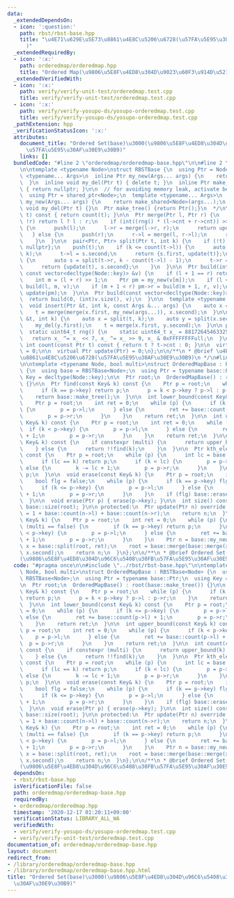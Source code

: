 ```yaml
---
data:
  _extendedDependsOn:
  - icon: ':question:'
    path: rbst/rbst-base.hpp
    title: "\u4E71\u629E\u5E73\u8861\u4E8C\u5206\u6728(\u57FA\u5E95\u30AF\u30E9\u30B9\
      )"
  _extendedRequiredBy:
  - icon: ':x:'
    path: orderedmap/orderedmap.hpp
    title: "Ordered Map(\u9806\u5E8F\u4ED8\u304D\u9023\u60F3\u914D\u5217)"
  _extendedVerifiedWith:
  - icon: ':x:'
    path: verify/verify-unit-test/orderedmap.test.cpp
    title: verify/verify-unit-test/orderedmap.test.cpp
  - icon: ':x:'
    path: verify/verify-yosupo-ds/yosupo-orderedmap.test.cpp
    title: verify/verify-yosupo-ds/yosupo-orderedmap.test.cpp
  _pathExtension: hpp
  _verificationStatusIcon: ':x:'
  attributes:
    document_title: "Ordered Set(base)\u3000(\u9806\u5E8F\u4ED8\u304D\u96C6\u5408\u30FB\
      \u57FA\u5E95\u30AF\u30E9\u30B9)"
    links: []
  bundledCode: "#line 2 \"orderedmap/orderedmap-base.hpp\"\n\n#line 2 \"rbst/rbst-base.hpp\"\
    \n\ntemplate <typename Node>\nstruct RBSTBase {\n  using Ptr = Node *;\n  template\
    \ <typename... Args>\n  inline Ptr my_new(Args... args) {\n    return new Node(args...);\n\
    \  }\n  inline void my_del(Ptr t) { delete t; }\n  inline Ptr make_tree() const\
    \ { return nullptr; }\n\n  // for avoiding memory leak, activate below\n  /*\n\
    \  using Ptr = shared_ptr<Node>;\n  template <typename... Args>\n  inline Ptr\
    \ my_new(Args... args) {\n    return make_shared<Node>(args...);\n  }\n  inline\
    \ void my_del(Ptr t) {}\n  Ptr make_tree() {return Ptr();}\n  */\n\n  int size(Ptr\
    \ t) const { return count(t); }\n\n  Ptr merge(Ptr l, Ptr r) {\n    if (!l ||\
    \ !r) return l ? l : r;\n    if (int((rng() * (l->cnt + r->cnt)) >> 32) < l->cnt)\
    \ {\n      push(l);\n      l->r = merge(l->r, r);\n      return update(l);\n \
    \   } else {\n      push(r);\n      r->l = merge(l, r->l);\n      return update(r);\n\
    \    }\n  }\n\n  pair<Ptr, Ptr> split(Ptr t, int k) {\n    if (!t) return {nullptr,\
    \ nullptr};\n    push(t);\n    if (k <= count(t->l)) {\n      auto s = split(t->l,\
    \ k);\n      t->l = s.second;\n      return {s.first, update(t)};\n    } else\
    \ {\n      auto s = split(t->r, k - count(t->l) - 1);\n      t->r = s.first;\n\
    \      return {update(t), s.second};\n    }\n  }\n\n  Ptr build(int l, int r,\
    \ const vector<decltype(Node::key)> &v) {\n    if (l + 1 == r) return my_new(v[l]);\n\
    \    int m = (l + r) >> 1;\n    Ptr pm = my_new(v[m]);\n    if (l < m) pm->l =\
    \ build(l, m, v);\n    if (m + 1 < r) pm->r = build(m + 1, r, v);\n    return\
    \ update(pm);\n  }\n\n  Ptr build(const vector<decltype(Node::key)> &v) {\n  \
    \  return build(0, (int)v.size(), v);\n  }\n\n  template <typename... Args>\n\
    \  void insert(Ptr &t, int k, const Args &... args) {\n    auto x = split(t, k);\n\
    \    t = merge(merge(x.first, my_new(args...)), x.second);\n  }\n\n  void erase(Ptr\
    \ &t, int k) {\n    auto x = split(t, k);\n    auto y = split(x.second, 1);\n\
    \    my_del(y.first);\n    t = merge(x.first, y.second);\n  }\n\n protected:\n\
    \  static uint64_t rng() {\n    static uint64_t x_ = 88172645463325252ULL;\n \
    \   return x_ ^= x_ << 7, x_ ^= x_ >> 9, x_ & 0xFFFFFFFFull;\n  }\n\n  inline\
    \ int count(const Ptr t) const { return t ? t->cnt : 0; }\n\n  virtual void push(Ptr)\
    \ = 0;\n\n  virtual Ptr update(Ptr) = 0;\n};\n\n/**\n * @brief \u4E71\u629E\u5E73\
    \u8861\u4E8C\u5206\u6728(\u57FA\u5E95\u30AF\u30E9\u30B9)\n */\n#line 4 \"orderedmap/orderedmap-base.hpp\"\
    \n\ntemplate <typename Node, bool multi>\nstruct OrderedMapBase : RBSTBase<Node>\
    \ {\n  using base = RBSTBase<Node>;\n  using Ptr = typename base::Ptr;\n  using\
    \ Key = decltype(Node::key);\n\n  Ptr root;\n  OrderedMapBase() : root(base::make_tree())\
    \ {}\n\n  Ptr find(const Key& k) const {\n    Ptr p = root;\n    while (p) {\n\
    \      if (k == p->key) return p;\n      p = k < p->key ? p->l : p->r;\n    }\n\
    \    return base::make_tree();\n  }\n\n  int lower_bound(const Key& k) const {\n\
    \    Ptr p = root;\n    int ret = 0;\n    while (p) {\n      if (k <= p->key)\
    \ {\n        p = p->l;\n      } else {\n        ret += base::count(p->l) + 1;\n\
    \        p = p->r;\n      }\n    }\n    return ret;\n  }\n\n  int upper_bound(const\
    \ Key& k) const {\n    Ptr p = root;\n    int ret = 0;\n    while (p) {\n    \
    \  if (k < p->key) {\n        p = p->l;\n      } else {\n        ret += base::count(p->l)\
    \ + 1;\n        p = p->r;\n      }\n    }\n    return ret;\n  }\n\n  int count(const\
    \ Key& k) const {\n    if constexpr (multi) {\n      return upper_bound(k) - lower_bound(k);\n\
    \    } else {\n      return !!find(k);\n    }\n  }\n\n  Ptr kth_element(int k)\
    \ const {\n    Ptr p = root;\n    while (p) {\n      int lc = base::count(p->l);\n\
    \      if (lc == k) return p;\n      if (k < lc) {\n        p = p->l;\n      }\
    \ else {\n        k -= lc + 1;\n        p = p->r;\n      }\n    }\n    return\
    \ p;\n  }\n\n  void erase(const Key& k) {\n    Ptr p = root;\n    int ret = 0;\n\
    \    bool flg = false;\n    while (p) {\n      if (k == p->key) flg = true;\n\
    \      if (k <= p->key) {\n        p = p->l;\n      } else {\n        ret += base::count(p->l)\
    \ + 1;\n        p = p->r;\n      }\n    }\n    if (flg) base::erase(root, ret);\n\
    \  }\n\n  void erase(Ptr p) { erase(p->key); }\n\n  int size() const { return\
    \ base::size(root); }\n\n protected:\n  Ptr update(Ptr n) override {\n    n->cnt\
    \ = 1 + base::count(n->l) + base::count(n->r);\n    return n;\n  }\n\n  Ptr insert_key(const\
    \ Key& k) {\n    Ptr p = root;\n    int ret = 0;\n    while (p) {\n      if constexpr\
    \ (multi == false) {\n        if (k == p->key) return p;\n      }\n      if (k\
    \ < p->key) {\n        p = p->l;\n      } else {\n        ret += base::count(p->l)\
    \ + 1;\n        p = p->r;\n      }\n    }\n    Ptr n = base::my_new(k);\n    auto\
    \ x = base::split(root, ret);\n    root = base::merge(base::merge(x.first, n),\
    \ x.second);\n    return n;\n  }\n};\n\n/**\n * @brief Ordered Set(base)\u3000\
    (\u9806\u5E8F\u4ED8\u304D\u96C6\u5408\u30FB\u57FA\u5E95\u30AF\u30E9\u30B9)\n */\n"
  code: "#pragma once\n\n#include \"../rbst/rbst-base.hpp\"\n\ntemplate <typename\
    \ Node, bool multi>\nstruct OrderedMapBase : RBSTBase<Node> {\n  using base =\
    \ RBSTBase<Node>;\n  using Ptr = typename base::Ptr;\n  using Key = decltype(Node::key);\n\
    \n  Ptr root;\n  OrderedMapBase() : root(base::make_tree()) {}\n\n  Ptr find(const\
    \ Key& k) const {\n    Ptr p = root;\n    while (p) {\n      if (k == p->key)\
    \ return p;\n      p = k < p->key ? p->l : p->r;\n    }\n    return base::make_tree();\n\
    \  }\n\n  int lower_bound(const Key& k) const {\n    Ptr p = root;\n    int ret\
    \ = 0;\n    while (p) {\n      if (k <= p->key) {\n        p = p->l;\n      }\
    \ else {\n        ret += base::count(p->l) + 1;\n        p = p->r;\n      }\n\
    \    }\n    return ret;\n  }\n\n  int upper_bound(const Key& k) const {\n    Ptr\
    \ p = root;\n    int ret = 0;\n    while (p) {\n      if (k < p->key) {\n    \
    \    p = p->l;\n      } else {\n        ret += base::count(p->l) + 1;\n      \
    \  p = p->r;\n      }\n    }\n    return ret;\n  }\n\n  int count(const Key& k)\
    \ const {\n    if constexpr (multi) {\n      return upper_bound(k) - lower_bound(k);\n\
    \    } else {\n      return !!find(k);\n    }\n  }\n\n  Ptr kth_element(int k)\
    \ const {\n    Ptr p = root;\n    while (p) {\n      int lc = base::count(p->l);\n\
    \      if (lc == k) return p;\n      if (k < lc) {\n        p = p->l;\n      }\
    \ else {\n        k -= lc + 1;\n        p = p->r;\n      }\n    }\n    return\
    \ p;\n  }\n\n  void erase(const Key& k) {\n    Ptr p = root;\n    int ret = 0;\n\
    \    bool flg = false;\n    while (p) {\n      if (k == p->key) flg = true;\n\
    \      if (k <= p->key) {\n        p = p->l;\n      } else {\n        ret += base::count(p->l)\
    \ + 1;\n        p = p->r;\n      }\n    }\n    if (flg) base::erase(root, ret);\n\
    \  }\n\n  void erase(Ptr p) { erase(p->key); }\n\n  int size() const { return\
    \ base::size(root); }\n\n protected:\n  Ptr update(Ptr n) override {\n    n->cnt\
    \ = 1 + base::count(n->l) + base::count(n->r);\n    return n;\n  }\n\n  Ptr insert_key(const\
    \ Key& k) {\n    Ptr p = root;\n    int ret = 0;\n    while (p) {\n      if constexpr\
    \ (multi == false) {\n        if (k == p->key) return p;\n      }\n      if (k\
    \ < p->key) {\n        p = p->l;\n      } else {\n        ret += base::count(p->l)\
    \ + 1;\n        p = p->r;\n      }\n    }\n    Ptr n = base::my_new(k);\n    auto\
    \ x = base::split(root, ret);\n    root = base::merge(base::merge(x.first, n),\
    \ x.second);\n    return n;\n  }\n};\n\n/**\n * @brief Ordered Set(base)\u3000\
    (\u9806\u5E8F\u4ED8\u304D\u96C6\u5408\u30FB\u57FA\u5E95\u30AF\u30E9\u30B9)\n */\n"
  dependsOn:
  - rbst/rbst-base.hpp
  isVerificationFile: false
  path: orderedmap/orderedmap-base.hpp
  requiredBy:
  - orderedmap/orderedmap.hpp
  timestamp: '2020-12-17 01:20:11+09:00'
  verificationStatus: LIBRARY_ALL_WA
  verifiedWith:
  - verify/verify-yosupo-ds/yosupo-orderedmap.test.cpp
  - verify/verify-unit-test/orderedmap.test.cpp
documentation_of: orderedmap/orderedmap-base.hpp
layout: document
redirect_from:
- /library/orderedmap/orderedmap-base.hpp
- /library/orderedmap/orderedmap-base.hpp.html
title: "Ordered Set(base)\u3000(\u9806\u5E8F\u4ED8\u304D\u96C6\u5408\u30FB\u57FA\u5E95\
  \u30AF\u30E9\u30B9)"
---
```

